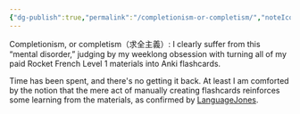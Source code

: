 ```yaml
---
{"dg-publish":true,"permalink":"/completionism-or-completism/","noteIcon":"2"}
---
```



Completionism, or completism（求全主義）: I clearly suffer from this “mental disorder,” judging by my weeklong obsession with turning all of my paid Rocket French Level 1 materials into Anki flashcards.

Time has been spent, and there's no getting it back. At least I am comforted by the notion that the mere act of manually creating flashcards reinforces some learning from the materials, as confirmed by [LanguageJones](https://www.youtube.com/clip/Ugkx3TEFg-njcnWL2PyPRmOFEV_TuCYr1w45).
